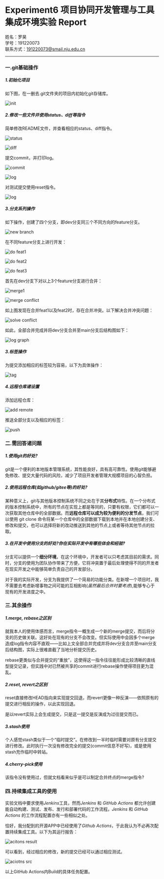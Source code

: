 # Experiment6 项目协同开发管理与工具集成环境实验 Report

姓名：罗昊  
学号：191220073  
联系方式：191220073@smail.nju.edu.cn  
- - -

### 一.git基础操作

##### 1.初始化项目

  如下图，在一删去.git文件夹的项目内初始化git存储库。

![init](ref/init.png)

##### 2.修改一些文件并使用status、diff等指令

  简单修改README文件，并查看相应的status、diff指令。

![status](ref/status.png)

![diff](ref/diff.png)

  提交commit，并打印log。

![commit](ref/commit.png)

![log](ref/log.png)

  对测试提交使用reset指令。

![log](ref/reset.png)

##### 3.分支系列操作

  如下操作，创建了四个分支，即dev分支同三个不同方向的feature分支。

![new branch](ref/switch-c.png)

  在不同feature分支上进行开发：

![do feat1](ref/do_feat1.png)

![do feat2](ref/do_feat2.png)

![do feat3](ref/do_feat3.png)

  首先在dev分支下对以上3个feature分支进行合并：

![merge1](ref/merge1.png)

![merge conflict](ref/conflict.png)

  如上图发现在合并feat1以及feat2时，存在合并冲突。以下解决合并冲突问题：

![solve conflict](ref/re_conflict.png)

  如此，全部合并完成并将dev分支合并至main分支后结构图如下：

![log graph](ref/log_graph.png)

##### 3.标签操作

  为提交添加相应的标签较为容易，以下为具体操作：

![tag](ref/tag.png)

##### 4.远程仓库诸设置

  添加远程仓库：

![add remote](ref/add_remote.png)

  推送全部分支以及相应的标签：

![push](ref/push.png)

### 二.需回答诸问题

##### 1.使用git的好处?

  git是一个便利的本地版本管理系统，其性能良好，具有高可靠性。使用git能够避免修改、提交大量代码的风险，减少了项目开发者管理大规模项目的心智负担。

##### 2.使用远程仓库(如github/gitee等)的好处?

  某种意义上，git与其他版本控制系统不同之处在于其**分布式**特性。在一个分布式的版本控制系统中，所有的节点在实现上都是等同的，只要有权限，它们都可以一次获取其他仓库中的全部数据。而**远程仓库可以成为较为便利的分发节点**，我们可以使用 git clone 命令将某一个仓库中的全部数据下载到本地并在本地创建分支、修改和提交，也可以选择将新的改动推送到其他的节点上或者等待其他节点的拉取。

##### 3.在开发中使用分支的好处?你在实际开发中有哪些体会和经验?

  分支可以提供一个**细分环境**，在这个环境中，开发者可以只考虑其目前的需求。同时，分支的使用为团队协作带来了方便，它将冲突置于最后处理使得不同的开发者在现实开发之中能够简单负责自己的开发部分。

  对于我的实际开发，分支为我提供了一个简易的功能分类。在新增一个项目时，我不需要去考虑新增事物之间可能的互相影响(*虽然最后合并时要考虑*),能够专心于现有的开发进度之中。
### 三.其余操作

##### 1.merge, rebase之区别

  就我本人的使用体感而言，merge指令一概生成一个新的merge提交，而后将分支的历史做关联。这好处在现有的分支不会改变。但实际使用中会因多个merge造成log指令内容不直观——比如上文全部合并完成并将dev分支合并至main分支后结构图，实际上很难直截了当地分析提交历史。

  rebase更类似与合并提交的“重放”，这使得这一指令往往能形成比较清晰的直线型提交记录，但实践中对已然被共享的commit进行rebase操作使得项目更为混乱。
##### 2.reset, revert之区别

  reset直接修改HEAD指向来实现提交回退，而revert更像一种反演——依照原有的提交进行相反的操作，以此实现回退。

  是以revert实际上会生成提交，只是这一提交是反演成为过往提交而已。

##### 3.stash使用

  个人感觉stash类似于一个“临时提交”。在修改到一半时临时需要对原有分支提交进行修改。此时执行一次没有修改完全的提交(commit信息不好写)，或是使用stash充作临时中转站。

##### 4.cherry-pick使用

  该指令没有使用过，但就文档看来似乎是可以制定合并终点的merge指令?

### 四.持续集成工具的使用

  实验文档中要求使用*Jenkins*工具，然而*Jenkins* 和 *GitHub Actions* 都允许创建能自动构建、测试、发布、发行和部署代码的工作流程。*Jenkins* 和 *GitHub Actions* 的工作流程配置亦有一些相似之处。

  恰好，我分配到的开源APP中已经使用了*Github Actions*，于此我认为不必再次配置持续集成工具。以下为其运行报告：

![acitons result](ref/actions1.png)

  可以看到，经过相应的修改，新的提交已经可以通过相应测试。

![aciotns src](ref/actions2.png)

  以上GitHub Actions内Build的具体任务配置。